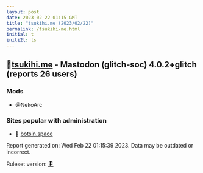 ```yaml
---
layout: post
date: 2023-02-22 01:15 GMT
title: "tsukihi.me (2023/02/22)"
permalink: /tsukihi-me.html
initial: t
initi2l: ts
---
```


## 🐘[tsukihi.me](https://tsukihi.me) - Mastodon (glitch-soc) 4.0.2+glitch (reports 26 users)

### Mods
 * @NekoArc

### Sites popular with administration

* 🐘 [botsin.space](/botsin-space.html)

Report generated on: Wed Feb 22 01:15:39 2023. Data may be outdated or incorrect.

Ruleset version: [🗜](/version-clamp)
